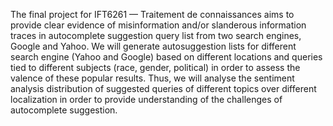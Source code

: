 The final project for IFT6261 — Traitement de connaissances aims to provide clear evidence of misinformation and/or slanderous information traces in autocomplete suggestion query list from two search engines, Google and Yahoo. We will generate autosuggestion lists for different search engine (Yahoo and Google) based on different locations and queries
tied to different subjects (race, gender, political) in order to assess the valence of these popular results. Thus, we will analyse the sentiment analysis distribution of suggested queries of different topics over different localization in order to provide understanding of the challenges of autocomplete suggestion.
